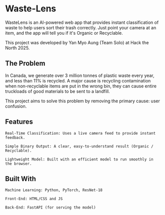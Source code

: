 # Waste-Lens
WasteLens is an AI-powered web app that provides instant classification of waste to help users sort their trash correctly. Just point your camera at an item, and the app will tell you if it's Organic or Recyclable.

This project was developed by Yan Myo Aung (Team Solo) at Hack the North 2025.

## The Problem

In Canada, we generate over 3 million tonnes of plastic waste every year, and less than 11% is recycled. A major cause is recycling contamination when non-recyclable items are put in the wrong bin, they can cause entire truckloads of good materials to be sent to a landfill.

This project aims to solve this problem by removing the primary cause: user confusion.

## Features

    Real-Time Classification: Uses a live camera feed to provide instant feedback.

    Simple Binary Output: A clear, easy-to-understand result (Organic / Recyclable).

    Lightweight Model: Built with an efficient model to run smoothly in the browser.

## Built With

    Machine Learning: Python, PyTorch, ResNet-18

    Front-End: HTML/CSS and JS

    Back-End: FastAPI (for serving the model)

